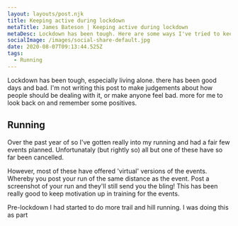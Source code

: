 ```yaml
---
layout: layouts/post.njk
title: Keeping active during lockdown
metaTitle: James Bateson | Keeping active during lockdown
metaDesc: Lockdown has been tough. Here are some ways I've tried to keep active.
socialImage: /images/social-share-default.jpg
date: 2020-08-07T09:13:44.525Z
tags:
  - Running
---
```

Lockdown has been tough, especially living alone. there has been good days and bad. I'm not writing this post to make judgements about how people should be dealing with it, or make anyone feel bad. more for me to look back on and remember some positives.

## Running

Over the past year of so I've gotten really into my running and had a fair few events planned. Unfortunataly (but rightly so) all but one of these have so far been cancelled.

However, most of these have offered 'virtual' versions of the events. Whereby you post your run of the same distance as the event. Post a screenshot of your run and they'll still send you the bling! This has been really good to keep motivation up in training for the events.

Pre-lockdown I had started to do more trail and hill running. I was doing this as part